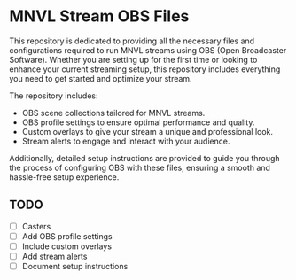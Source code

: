 # MNVL Stream OBS Files

This repository is dedicated to providing all the necessary files and configurations required to run MNVL streams using OBS (Open Broadcaster Software). Whether you are setting up for the first time or looking to enhance your current streaming setup, this repository includes everything you need to get started and optimize your stream.

The repository includes:
- OBS scene collections tailored for MNVL streams.
- OBS profile settings to ensure optimal performance and quality.
- Custom overlays to give your stream a unique and professional look.
- Stream alerts to engage and interact with your audience.

Additionally, detailed setup instructions are provided to guide you through the process of configuring OBS with these files, ensuring a smooth and hassle-free setup experience.

## TODO

- [ ] Casters
- [ ] Add OBS profile settings
- [ ] Include custom overlays
- [ ] Add stream alerts
- [ ] Document setup instructions